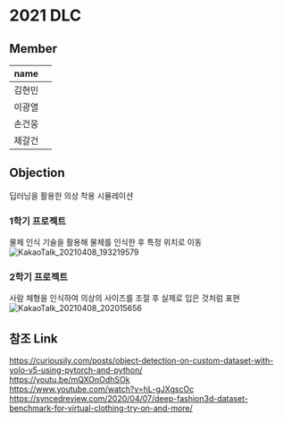 # 2021 DLC

## Member
|name |   |
|-----|---|
|김현민|   |
|이광열|   |
|손건웅|   |
|제갈건|   |


## Objection
 딥러닝을 활용한 의상 착용 시뮬레이션   



### 1학기 프로젝트
물체 인식 기술을 활용해 물체를 인식한 후 특정 위치로 이동  
![KakaoTalk_20210408_193219579](https://user-images.githubusercontent.com/79971598/114018699-7e8c8c80-98a8-11eb-9535-584f076117ce.png)


### 2학기 프로젝트
사람 체형을 인식하여 의상의 사이즈를 조절 후 실제로 입은 것처럼 표현  
![KakaoTalk_20210408_202015656](https://user-images.githubusercontent.com/79971598/114018205-f312fb80-98a7-11eb-9de4-509e83e77556.png)

## 참조 Link
https://curiousily.com/posts/object-detection-on-custom-dataset-with-yolo-v5-using-pytorch-and-python/  
https://youtu.be/mQXOnOdhSOk  
https://www.youtube.com/watch?v=hL-gJXgscOc  
https://syncedreview.com/2020/04/07/deep-fashion3d-dataset-benchmark-for-virtual-clothing-try-on-and-more/  
